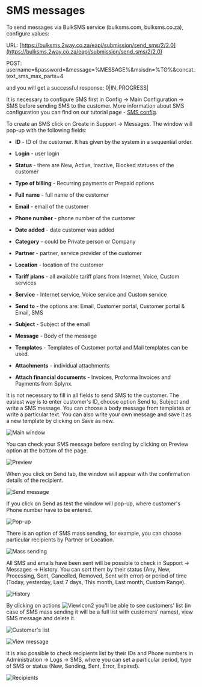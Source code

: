 SMS messages
============

To send messages via BulkSMS service (bulksms.com, bulksms.co.za), configure values:

URL:
[https://bulksms.2way.co.za/eapi/submission/send_sms/2/2.0](https://bulksms.2way.co.za/eapi/submission/send_sms/2/2.0)

POST:
username=&password=&message=%MESSAGE%&msisdn=%TO%&concat_text_sms_max_parts=4

and you will get a successful response:
0|IN_PROGRESS|

It is necessary to configure SMS first in Config → Main Configuration → SMS before sending SMS to the customer. More information about SMS configuration you can find on our tutorial page - [SMS config](configuration/main_configuration/sms_config/sms_config.md).

To create an SMS click on Create in Support → Messages. The window will pop-up with the following fields:  

* **ID** - ID of the customer. It has given by the system in a sequential order.


* **Login** - user login


* **Status** - there are New, Active, Inactive, Blocked statuses of the customer


* **Type of billing** - Recurring payments or Prepaid options


* **Full name** - full name of the customer


* **Email** - email of the customer


* **Phone number** - phone number of the customer


* **Date added** - date customer was added


* **Category** -  could be Private person or Company


* **Partner** - partner, service provider of the customer


* **Location** - location of the customer


* **Tariff plans** - all available tariff plans from Internet, Voice, Custom services


* **Service** - Internet service, Voice service and Custom service


* **Send to** - the options are: Email, Customer portal, Customer portal &  Email, SMS


* **Subject** - Subject of the email


* **Message** - Body of the message


* **Templates** - Templates of Customer portal and Mail  templates can be used.


* **Attachments** - individual attachments


* **Attach financial documents** - Invoices, Proforma Invoices and Payments from Splynx.

It is not necessary to fill in all fields to send SMS to the customer. The easiest way is to enter customer's ID, choose option Send to, Subject and write a SMS message. You can choose a body message from templates or write a particular text. You can also write your own message and save it as a new template by clicking on Save as new.
 
![Main window](./main_window.png)

You can check your SMS message before sending by clicking on Preview option at the bottom of the page.

![Preview](./preview.png)

When you click on Send tab, the window will appear with the confirmation details of the recipient.

![Send message](./send_message.png)

If you click on Send as test  the window will pop-up, where customer's Phone number have to be entered.

![Pop-up](./pop_up.png)

There is an option of SMS mass sending, for example, you can choose particular recipients by Partner or Location.

![Mass sending](./mass_sending.png)

All SMS and emails have been sent will be possible to check in Support → Messages → History. You can sort them by their status (Any, New, Processing, Sent, Cancelled, Removed, Sent with error) or period of time (Today, yesterday, Last 7 days, This month, Last month, Custom Range).

![History](./history.png)

By clicking on actions <icon class="image-icon">![ViewIcon2](./icon2.png)</icon> you'll be able to see customers' list (in case of SMS mass sending it will be a full list with customers' names), view SMS message and delete it. 

![Customer's list](./customers_list.png)

![View message](./view_message.png)

It is also possible to check recipients list by their IDs and Phone numbers in Administration → Logs → SMS, where you can set a particular period, type of SMS or status (New, Sending, Sent, Error, Expired).

![Recipients](./recipients.png)
